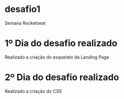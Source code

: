 # desafio1
Semana Rocketseat

# 1º Dia do desafio realizado

Realizado a criação do esqueleto da Landing Page

# 2º Dia do desafio realizado

Realizado a criação do CSS
